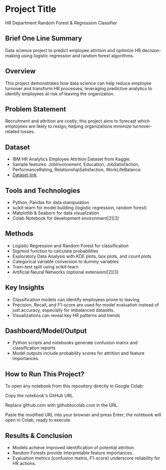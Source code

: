 # Project Title

HR Department Random Forest & Regression Classifier

## Brief One Line Summary

Data science project to predict employee attrition and optimize HR decision-making using logistic regression and random forest algorithms.

## Overview

This project demonstrates how data science can help reduce employee turnover and transform HR processes, leveraging predictive analytics to identify employees at risk of leaving the organization.

## Problem Statement

Recruitment and attrition are costly; this project aims to forecast which employees are likely to resign, helping organizations minimize turnover-related losses.

## Dataset

- IBM HR Analytics Employee Attrition Dataset from Kaggle.
- Sample features: JobInvolvement, Education, JobSatisfaction, PerformanceRating, RelationshipSatisfaction, WorkLifeBalance.
- [Dataset link](https://www.kaggle.com/pavansubhasht/ibm-hr-analytics-attrition-dataset).

## Tools and Technologies

- Python, Pandas for data manipulation
- scikit-learn for model building (logistic regression, random forest)
- Matplotlib & Seaborn for data visualization
- Colab Notebook for development environment[2][3]

## Methods

- Logistic Regression and Random Forest for classification
- Sigmoid function to calculate probabilities
- Exploratory Data Analysis with KDE plots, box plots, and count plots
- Categorical variable conversion to dummy variables
- Train-test split using scikit-learn
- Artificial Neural Networks (optional extension)[2][3]

## Key Insights

- Classification models can identify employees prone to leaving.
- Precision, Recall, and F1-score are used for model evaluation instead of just accuracy, especially for imbalanced datasets.
- Visualizations can reveal key HR patterns and trends

## Dashboard/Model/Output

- Python scripts and notebooks generate confusion matrix and classification reports
- Model outputs include probability scores for attrition and feature importances.

## How to Run This Project?

To open any notebook from this repository directly in Google Colab:

Copy the notebook's GitHub URL.

Replace github.com with githubtocolab.com in the URL.

Paste the modified URL into your browser and press Enter; the notebook will open in Colab, ready to execute
## Results & Conclusion

- Models achieve improved identification of potential attrition.
- Random Forests provide interpretable feature importances.
- Evaluation metrics (confusion matrix, F1-score) underscore reliability for HR actions.

